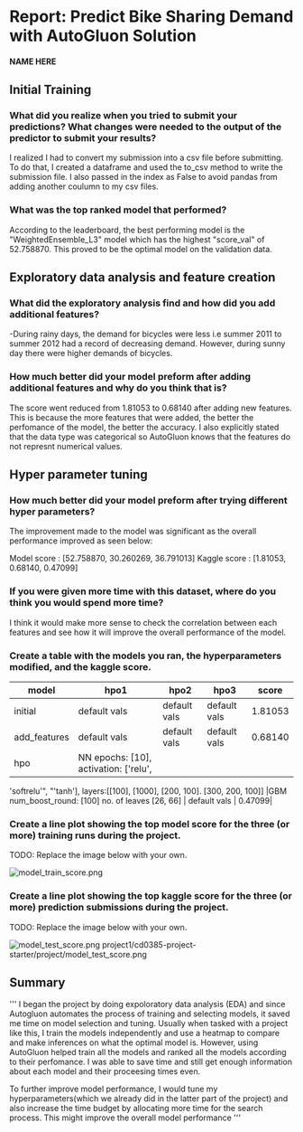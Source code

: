 # Report: Predict Bike Sharing Demand with AutoGluon Solution
#### NAME HERE

## Initial Training
### What did you realize when you tried to submit your predictions? What changes were needed to the output of the predictor to submit your results?
I realized I had to convert my submission into a csv file before submitting. To do that, I created a dataframe and used the to_csv method to write the submission file. I also passed in the index as False to avoid pandas from adding another coulumn to my csv files. 

### What was the top ranked model that performed?
According to the leaderboard, the best performing model is the "WeightedEnsemble_L3" model which has the highest "score_val" of 52.758870. This proved to be the optimal model on the validation data.

## Exploratory data analysis and feature creation
### What did the exploratory analysis find and how did you add additional features?
-During rainy days, the demand for bicycles were less i.e summer 2011 to summer 2012 had a record of decreasing demand. However, during sunny day there were higher demands of bicycles.


### How much better did your model preform after adding additional features and why do you think that is?
The score went reduced from 1.81053 to 0.68140 after adding new features. This is because the more features that were added, the better the perfomance of the model, the better the accuracy. I also explicitly stated that the data type was categorical so AutoGluon knows that the features do not represnt numerical values.


## Hyper parameter tuning
### How much better did your model preform after trying different hyper parameters?
The improvement made to the model was significant as the overall performance improved as seen below:

Model score : [52.758870, 30.260269, 36.791013] Kaggle score : [1.81053, 0.68140, 0.47099]

### If you were given more time with this dataset, where do you think you would spend more time?
I think it would make more sense to check the correlation between each features and see how it will improve the overall performance of the model.

### Create a table with the models you ran, the hyperparameters modified, and the kaggle score.

| model         | hpo1          | hpo2        |  hpo3         |   score  |
|---            |---            |---          |---            |---       |
|  initial      |  default vals | default vals|  default vals | 1.81053  |
| add_features  |  default vals | default vals|  default vals | 0.68140  |
| hpo           |  NN epochs: [10], activation: ['relu',
'softrelu'", "'tanh'], layers:[[100],
[1000], [200, 100]. [300, 200, 100]]           |GBM
num_boost_round:
[100] no. of leaves
[26, 66]                                        | default vals   | 0.47099|

### Create a line plot showing the top model score for the three (or more) training runs during the project.

TODO: Replace the image below with your own.

![model_train_score.png](project1/cd0385-project-starter/project/model_train_score.png)
### Create a line plot showing the top kaggle score for the three (or more) prediction submissions during the project.

TODO: Replace the image below with your own.

![model_test_score.png](img/model_test_score.png)
project1/cd0385-project-starter/project/model_test_score.png

## Summary
''' I began the project by doing expoloratory data analysis (EDA) and since Autogluon automates the process of training and selecting models, it saved me time on model selection and tuning. 
Usually when tasked with a project like this, I train the models independently and use a heatmap to compare and make inferences on what the optimal model is. However, using AutoGluon helped train all the models and ranked all the models according to their perfomance. 
I was able to save time and still get enough information about each model and their proceesing times even. 

To further improve model performance, I would tune my hyperparameters(which we already did in the latter part of the project) and also increase the time budget by allocating more time for the search process. This might improve the overall model performance '''